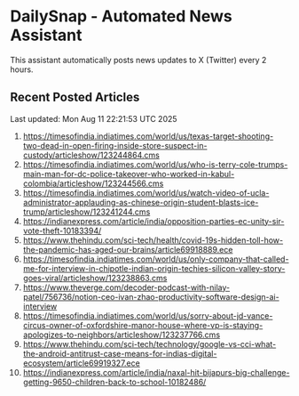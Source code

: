 # DailySnap - Automated News Assistant

This assistant automatically posts news updates to X (Twitter) every 2 hours.

## Recent Posted Articles

Last updated: Mon Aug 11 22:21:53 UTC 2025

1. https://timesofindia.indiatimes.com/world/us/texas-target-shooting-two-dead-in-open-firing-inside-store-suspect-in-custody/articleshow/123244864.cms
2. https://timesofindia.indiatimes.com/world/us/who-is-terry-cole-trumps-main-man-for-dc-police-takeover-who-worked-in-kabul-colombia/articleshow/123244566.cms
3. https://timesofindia.indiatimes.com/world/us/watch-video-of-ucla-administrator-applauding-as-chinese-origin-student-blasts-ice-trump/articleshow/123241244.cms
4. https://indianexpress.com/article/india/opposition-parties-ec-unity-sir-vote-theft-10183394/
5. https://www.thehindu.com/sci-tech/health/covid-19s-hidden-toll-how-the-pandemic-has-aged-our-brains/article69918889.ece
6. https://timesofindia.indiatimes.com/world/us/only-company-that-called-me-for-interview-in-chipotle-indian-origin-techies-silicon-valley-story-goes-viral/articleshow/123238863.cms
7. https://www.theverge.com/decoder-podcast-with-nilay-patel/756736/notion-ceo-ivan-zhao-productivity-software-design-ai-interview
8. https://timesofindia.indiatimes.com/world/us/sorry-about-jd-vance-circus-owner-of-oxfordshire-manor-house-where-vp-is-staying-apologizes-to-neighbors/articleshow/123237766.cms
9. https://www.thehindu.com/sci-tech/technology/google-vs-cci-what-the-android-antitrust-case-means-for-indias-digital-ecosystem/article69919327.ece
10. https://indianexpress.com/article/india/naxal-hit-bijapurs-big-challenge-getting-9650-children-back-to-school-10182486/
